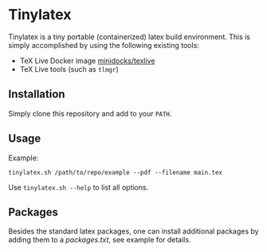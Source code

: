 # Tinylatex

Tinylatex is a tiny portable (containerized) latex build environment. This is simply
accomplished by using the following existing tools:

* TeX Live Docker image [minidocks/texlive](https://github.com/minidocks/texlive)
* TeX Live tools (such as ``tlmgr``)

## Installation
Simply clone this repository and add to your ``PATH``.

## Usage
Example:

```shell
tinylatex.sh /path/to/repo/example --pdf --filename main.tex
```

Use ``tinylatex.sh --help`` to list all options.

## Packages
Besides the standard latex packages, one can install additional packages by adding them to
a *packages.txt*, see example for details.
